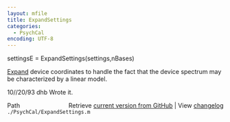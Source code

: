 ```yaml
---
layout: mfile
title: ExpandSettings
categories:
  - PsychCal
encoding: UTF-8
---
```


settingsE = ExpandSettings(settings,nBases)

[Expand](/docs/Expand) device coordinates to handle the fact that
the device spectrum may be characterized by a
linear model.

10//20/93    dhb   Wrote it.


<div class="code_header" style="text-align:right;">
  <span style="float:left;">Path&nbsp;&nbsp;</span> <span class="counter">Retrieve <a href=
  "https://raw.github.com/Psychtoolbox-3/Psychtoolbox-3/beta/./PsychCal/ExpandSettings.m">current version from GitHub</a> | View <a href=
  "https://github.com/Psychtoolbox-3/Psychtoolbox-3/commits/beta/./PsychCal/ExpandSettings.m">changelog</a></span>
</div>
<div class="code">
  <code>./PsychCal/ExpandSettings.m</code>
</div>
